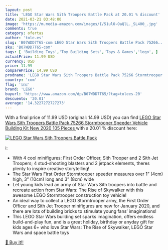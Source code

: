 ```yaml
---
layout: post
title: 'LEGO Star Wars Sith Troopers Battle Pack at 20.01 % discount'
date: 2021-03-21 03:48:00
image: 'https://m.media-amazon.com/images/I/51ulO-OaQlL._SL400_.jpg'
comments: true
category: ofertas
author: 'tole.es'
slug: 'B07WDD7T65-com LEGO Star Wars Sith Troopers Battle Pack 75266...'
sku: 'B07WDD7T65-com'
tags: [ 'Building Toys','Toy Building Sets','Toys & Games','lego', ]
actualPrice: 11.99 USD
currency: USD
price: 11.99
comparePrice: 14.99 USD
prodname: 'LEGO Star Wars Sith Troopers Battle Pack 75266 Stormtrooper Speeder Vehicle Building Kit  New 2020  105 Pieces '
country: 'com'
flag: '🇺🇸'
brand: 'LEGO'
buyurl: 'https://www.amazon.com/dp/B07WDD7T65/?tag=tolees-20'
descuento: '20.01'
average: '14.3227272727273'
---
```


With a final price of 11.99 USD (original: 14.99 USD) you can find [LEGO Star Wars Sith Troopers Battle Pack 75266 Stormtrooper Speeder Vehicle Building Kit  New 2020  105 Pieces ](https://www.amazon.com/dp/B07WDD7T65/?tag=tolees-20) with a  20.01 % discount here:

[![LEGO Star Wars Sith Troopers Battle Pack](https://m.media-amazon.com/images/I/51ulO-OaQlL._SL400_.jpg)](https://www.amazon.com/dp/B07WDD7T65/?tag=tolees-20)

ℹ️:

- With 4 cool minifigures: First Order Officer, Sith Trooper and 2 Sith Jet Troopers; 4 stud-shooting blasters and 2 jetpack elements, theres plenty to inspire creative storytelling!
- The Star Wars First Order Stormtrooper speeder measures over 1” (4cm) high, 3” (10cm) long and 3” (8cm) wide
- Let young kids lead an army of Star Wars Sith troopers into battle and recreate action from Star Wars: The Rise of Skywalker with this awesome LEGO Stormtrooper construction toy vehicle!
- An ideal way to collect a LEGO Stormtrooper army, the First Order Officer and Sith Jet Trooper minifigures are new for January 2020, and there are lots of building bricks to stimulate young fans’ imaginations!
- This LEGO Star Wars building set sparks imagination, offers endless build-and-play fun, and is a great holiday, birthday or anyday gift for kids ages 6+ who love Star Wars: The Rise of Skywalker, LEGO Star Wars and space battle toys

[🛒 Buy it!!](https://www.amazon.com/dp/B07WDD7T65/?tag=tolees-20)
